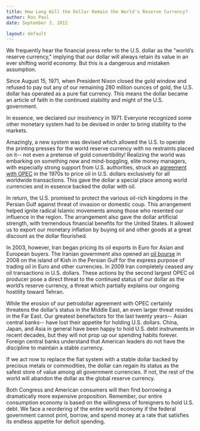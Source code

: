 ```yaml
---
title: How Long Will the Dollar Remain the World's Reserve Currency?
author: Ron Paul
date: September 3, 2012

layout: default
---
```


We frequently hear the financial press refer to the U.S. dollar as the
"world’s reserve currency," implying that our dollar will always retain
its value in an ever shifting world economy.  But this is a dangerous
and mistaken assumption.

Since August 15, 1971, when President Nixon closed the gold window and
refused to pay out any of our remaining 280 million ounces of gold, the
U.S. dollar has operated as a pure fiat currency.  This means the dollar
became an article of faith in the continued stability and might of the
U.S. government.

In essence, we declared our insolvency in 1971.   Everyone recognized
some other monetary system had to be devised in order to bring stability
to the markets.

Amazingly, a new system was devised which allowed the U.S. to operate
the printing presses for the world reserve currency with no restraints
placed on it-- not even a pretense of gold convertibility! Realizing the
world was embarking on something new and mind-boggling, elite money
managers, with especially strong support from U.S. authorities, struck
an [agreement with
OPEC](http://j.mp/U4bFtS)
in the 1970s to price oil in U.S. dollars exclusively for all worldwide
transactions. This gave the dollar a special place among world
currencies and in essence backed the dollar with oil.

In return, the U.S. promised to protect the various oil-rich kingdoms in
the Persian Gulf against threat of invasion or domestic coup. This
arrangement helped ignite radical Islamic movements among those who
resented our influence in the region. The arrangement also gave the
dollar artificial strength, with tremendous financial benefits for the
United States. It allowed us to export our monetary inflation by buying
oil and other goods at a great discount as the dollar flourished.

In 2003, however, Iran began pricing its oil exports in Euro for Asian
and European buyers.  The Iranian government also opened an [oil
bourse](http://j.mp/U4bFtT)
in 2008 on the island of Kish in the Persian Gulf for the express
purpose of trading oil in Euro and other currencies. In 2009 Iran
completely ceased any oil transactions in U.S. dollars.  These actions
by the second largest OPEC oil producer pose a direct threat to the
continued status of our dollar as the world’s reserve currency, a threat
which partially explains our ongoing hostility toward Tehran.

While the erosion of our petrodollar agreement with OPEC certainly
threatens the dollar’s status in the Middle East, an even larger threat
resides in the Far East.  Our greatest benefactors for the last twenty
years-- Asian central banks-- have lost their appetite for holding U.S.
dollars.  China, Japan, and Asia in general have been happy to hold U.S.
debt instruments in recent decades, but they will not prop up our
spending habits forever.  Foreign central banks understand that American
leaders do not have the discipline to maintain a stable currency. 

If we act now to replace the fiat system with a stable dollar backed by
precious metals or commodities, the dollar can regain its status as the
safest store of value among all government currencies.  If not, the rest
of the world will abandon the dollar as the global reserve currency.

Both Congress and American consumers will then find borrowing a
dramatically more expensive proposition. Remember, our entire
consumption economy is based on the willingness of foreigners to hold
U.S. debt.  We face a reordering of the entire world economy if the
federal government cannot print, borrow, and spend money at a rate that
satisfies its endless appetite for deficit spending. 
